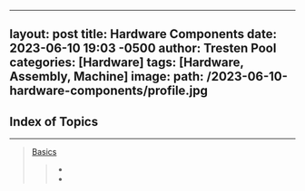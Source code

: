
---
layout: post
title: Hardware Components
date: 2023-06-10 19:03 -0500
author: Tresten Pool
categories: [Hardware]
tags: [Hardware, Assembly, Machine] 
image:
  path: /2023-06-10-hardware-components/profile.jpg
---

<!------------------------------------------------------->
<!------------ C COMPILATION & EXECUTION ---------------->
<!------------------------------------------------------->
## Index of Topics
---
> [Basics]()
>> + [](#1.1)
>> + [](#1.2)

